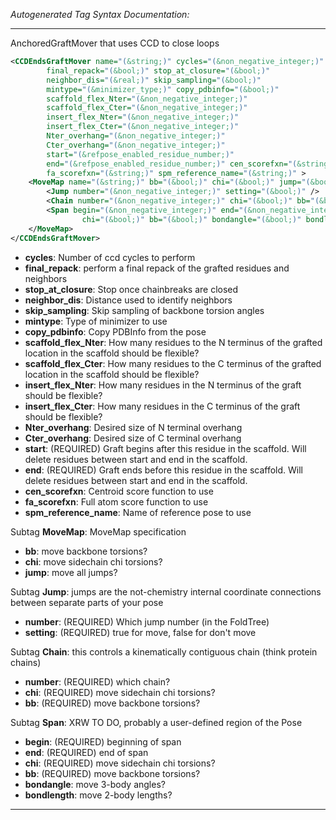 <!-- THIS IS AN AUTOGENERATED FILE: Don't edit it directly, instead change the schema definition in the code itself. -->

_Autogenerated Tag Syntax Documentation:_

---
AnchoredGraftMover that uses CCD to close loops

```xml
<CCDEndsGraftMover name="(&string;)" cycles="(&non_negative_integer;)"
        final_repack="(&bool;)" stop_at_closure="(&bool;)"
        neighbor_dis="(&real;)" skip_sampling="(&bool;)"
        mintype="(&minimizer_type;)" copy_pdbinfo="(&bool;)"
        scaffold_flex_Nter="(&non_negative_integer;)"
        scaffold_flex_Cter="(&non_negative_integer;)"
        insert_flex_Nter="(&non_negative_integer;)"
        insert_flex_Cter="(&non_negative_integer;)"
        Nter_overhang="(&non_negative_integer;)"
        Cter_overhang="(&non_negative_integer;)"
        start="(&refpose_enabled_residue_number;)"
        end="(&refpose_enabled_residue_number;)" cen_scorefxn="(&string;)"
        fa_scorefxn="(&string;)" spm_reference_name="(&string;)" >
    <MoveMap name="(&string;)" bb="(&bool;)" chi="(&bool;)" jump="(&bool;)" >
        <Jump number="(&non_negative_integer;)" setting="(&bool;)" />
        <Chain number="(&non_negative_integer;)" chi="(&bool;)" bb="(&bool;)" />
        <Span begin="(&non_negative_integer;)" end="(&non_negative_integer;)"
                chi="(&bool;)" bb="(&bool;)" bondangle="(&bool;)" bondlength="(&bool;)" />
    </MoveMap>
</CCDEndsGraftMover>
```

-   **cycles**: Number of ccd cycles to perform
-   **final_repack**: perform a final repack of the grafted residues and neighbors
-   **stop_at_closure**: Stop once chainbreaks are closed
-   **neighbor_dis**: Distance used to identify neighbors
-   **skip_sampling**: Skip sampling of backbone torsion angles
-   **mintype**: Type of minimizer to use
-   **copy_pdbinfo**: Copy PDBInfo from the pose
-   **scaffold_flex_Nter**: How many residues to the N terminus of the grafted location in the scaffold should be flexible?
-   **scaffold_flex_Cter**: How many residues to the C terminus of the grafted location in the scaffold should be flexible?
-   **insert_flex_Nter**: How many residues in the N terminus of the graft should be flexible?
-   **insert_flex_Cter**: How many residues in the C terminus of the graft should be flexible?
-   **Nter_overhang**: Desired size of N terminal overhang
-   **Cter_overhang**: Desired size of C terminal overhang
-   **start**: (REQUIRED) Graft begins after this residue in the scaffold.  Will delete residues between start and end in the scaffold.
-   **end**: (REQUIRED) Graft ends before this residue in the scaffold.  Will delete residues between start and end in the scaffold.
-   **cen_scorefxn**: Centroid score function to use
-   **fa_scorefxn**: Full atom score function to use
-   **spm_reference_name**: Name of reference pose to use


Subtag **MoveMap**:   MoveMap specification

-   **bb**: move backbone torsions?
-   **chi**: move sidechain chi torsions?
-   **jump**: move all jumps?


Subtag **Jump**:   jumps are the not-chemistry internal coordinate connections between separate parts of your pose

-   **number**: (REQUIRED) Which jump number (in the FoldTree)
-   **setting**: (REQUIRED) true for move, false for don't move

Subtag **Chain**:   this controls a kinematically contiguous chain (think protein chains)

-   **number**: (REQUIRED) which chain?
-   **chi**: (REQUIRED) move sidechain chi torsions?
-   **bb**: (REQUIRED) move backbone torsions?

Subtag **Span**:   XRW TO DO, probably a user-defined region of the Pose

-   **begin**: (REQUIRED) beginning of span
-   **end**: (REQUIRED) end of span
-   **chi**: (REQUIRED) move sidechain chi torsions?
-   **bb**: (REQUIRED) move backbone torsions?
-   **bondangle**: move 3-body angles?
-   **bondlength**: move 2-body lengths?

---
